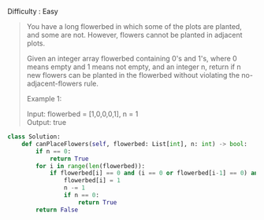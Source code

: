 Difficulty : Easy 

>You have a long flowerbed in which some of the plots are planted, and some are not. However, flowers cannot be planted in adjacent plots.
>
>Given an integer array flowerbed containing 0's and 1's, where 0 means empty and 1 means not empty, and an integer n, return if n new flowers can be planted in the flowerbed without violating the no-adjacent-flowers rule.
>
>Example 1:  
>
>Input: flowerbed = [1,0,0,0,1], n = 1  
>Output: true  

```python
class Solution:
    def canPlaceFlowers(self, flowerbed: List[int], n: int) -> bool:
        if n == 0:
            return True
        for i in range(len(flowerbed)):
            if flowerbed[i] == 0 and (i == 0 or flowerbed[i-1] == 0) and (i == len(flowerbed)-1 or flowerbed[i+1] == 0):
                flowerbed[i] = 1
                n -= 1
                if n == 0:
                    return True
        return False
```        

